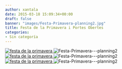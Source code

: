 ```yaml
---
author: xantala
date: 2015-03-18 15:09:34+00:00
draft: false
banner: "images/Festa-Primavera-planning2.jpg"
title: Festa de la Primavera i Portes Obertes
categories:
- Sin categoría
---
```


[![festa de la primavera](http://www.xantala.es/wp-content/uploads/2015/03/festa-de-la-primavera.jpg)
](http://www.xantala.es/wp-content/uploads/2015/03/festa-de-la-primavera.jpg)![Festa-Primavera---planning2](http://www.xantala.es/wp-content/uploads/2015/03/Festa-Primavera-planning2.jpg)
[![festa de la primavera](http://www.xantala.es/wp-content/uploads/2015/03/festa-de-la-primavera.jpg)
](http://www.xantala.es/wp-content/uploads/2015/03/festa-de-la-primavera.jpg)![Festa-Primavera---planning2](http://www.xantala.es/wp-content/uploads/2015/03/Festa-Primavera-planning2.jpg)
[![festa de la primavera](http://www.xantala.es/wp-content/uploads/2015/03/festa-de-la-primavera.jpg)
](http://www.xantala.es/wp-content/uploads/2015/03/festa-de-la-primavera.jpg)![Festa-Primavera---planning2](http://www.xantala.es/wp-content/uploads/2015/03/Festa-Primavera-planning2.jpg)

